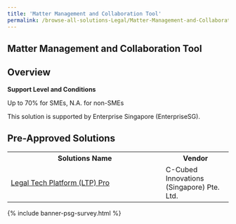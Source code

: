 ```yaml
---
title: 'Matter Management and Collaboration Tool'
permalink: /browse-all-solutions-Legal/Matter-Management-and-Collaboration-Tool
---
```


## Matter Management and Collaboration Tool
## Overview

**Support Level and Conditions**

Up to 70% for SMEs, N.A. for non-SMEs

This solution is supported by Enterprise Singapore (EnterpriseSG).

## Pre-Approved Solutions

<table>
<tr>
<th style='width: auto;'><b>Solutions Name</b></th>
<th style='width: 30%;'><b>Vendor</b></th>
</tr>
<tr>
<td><a href='/productivity-solutions-grant/solutionrepo/solution1688' target='_blank'>Legal Tech Platform (LTP) Pro</a><br></td>
<td>C-Cubed Innovations (Singapore) Pte. Ltd.</td>
</tr>
</table>

{% include banner-psg-survey.html %}
